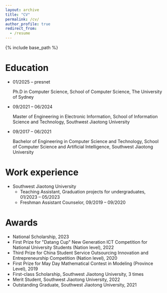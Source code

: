 ```yaml
---
layout: archive
title: "CV"
permalink: /cv/
author_profile: true
redirect_from:
  - /resume
---
```


{% include base_path %}

Education
======
* 01/2025 – presnet

   Ph.D in Computer Science, School of Computer Science, The University of Sydney
* 09/2021 – 06/2024

  Master of Engineering in Electronic Information, School of Information Science and Technology, Southwest Jiaotong University
* 09/2017 – 06/2021

  Bachelor of Engineering in Computer Science and Technology, School of Computer Science and Artificial Intelligence, Southwest Jiaotong University


Work experience
======
* Southwest Jiaotong University
  * Teaching Assistant, Graduation projects for undergraduates, 01/2023 – 05/2023
  * Freshman Assistant Counselor, 09/2019 – 09/2020

  
Awards
======
* National Scholarship, 2023
* First Prize for "Datang Cup" New Generation ICT Competition for National University Students (Nation level), 2022
* Third Prize for China Student Service Outsourcing Innovation and Entrepreneurship Competition (Nation level), 2020
* First Prize for May Day Mathematical Contest in Modeling (Province Level), 2019
* First-class Scholarship, Southwest Jiaotong University, 3 times                                            
* Merit Student, Southwest Jiaotong University, 2022
* Outstanding Graduate, Southwest Jiaotong University, 2021                                   


